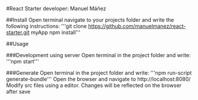 #React Starter
developer: Manuel Máñez

##Install
  Open terminal navigate to your projects folder and write the following instructions:
    '''git clone https://github.com/manuelmanez/react-starter.git myApp
       npm install'''

##Usage

###Development using server
Open terminal in the project folder and write:
    '''npm start'''

###Generate
Open terminal in the project folder and write:
    '''npm run-script generate-bundle'''
Open the browser and navigate to http://localhost:8080/
Modify src files using a editor.
Changes will be reflected on the browser after save
